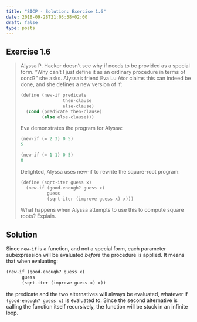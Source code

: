 ```yaml
---
title: "SICP - Solution: Exercise 1.6"
date: 2018-09-28T21:03:58+02:00
draft: false
type: posts
---
```


## Exercise 1.6

> Alyssa P. Hacker doesn’t see why if needs to be provided as a special form. “Why can’t I just define it as an ordinary procedure in terms of cond?” she asks. Alyssa’s friend Eva Lu Ator claims this can indeed be done, and she defines a new version of if:
> 
> ```scheme
> (define (new-if predicate
>                 then-clause
>                 else-clause)
>   (cond (predicate then-clause)
>         (else else-clause)))
> ```
> 
> Eva demonstrates the program for Alyssa:
> 
> ```scheme
> (new-if (= 2 3) 0 5)
> 5
> 
> (new-if (= 1 1) 0 5)
> 0
> ```
> 
> Delighted, Alyssa uses new-if to rewrite the square-root program:
> 
> ```scheme
> (define (sqrt-iter guess x)
>   (new-if (good-enough? guess x)
>           guess
>           (sqrt-iter (improve guess x) x)))
> ```
> 
> What happens when Alyssa attempts to use this to compute square roots? Explain.

## Solution

Since `new-if` is a function, and not a special form, each parameter subexpression will be evaluated _before_ the procedure is applied. It means that when evaluating:

```scheme
(new-if (good-enough? guess x)
      guess
      (sqrt-iter (improve guess x) x))
```

the predicate and the two alternatives will always be evaluated, whatever if `(good-enough? guess x)` is evaluated to. Since the second alternative is calling the function itself recursively, the function will be stuck in an infinite loop.
